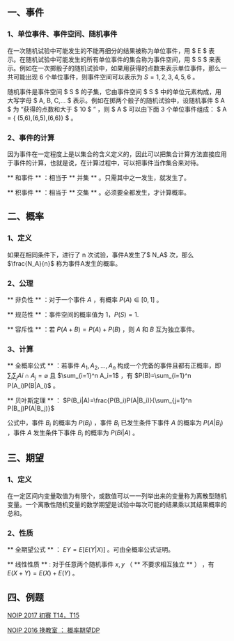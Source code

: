 ## 一、事件

### 1、单位事件、事件空间、随机事件

在一次随机试验中可能发生的不能再细分的结果被称为单位事件，用 $ E $ 表示。在随机试验中可能发生的所有单位事件的集合称为事件空间，用 $ S $ 来表示。例如在一次掷骰子的随机试验中，如果用获得的点数来表示单位事件，那么一共可能出现 $6$ 个单位事件，则事件空间可以表示为 $S={1,2,3,4,5,6}$ 。

随机事件是事件空间 $ S $ 的子集，它由事件空间 $ S $ 中的单位元素构成，用大写字母 $ A, B, C,... $ 表示。例如在掷两个骰子的随机试验中，设随机事件 $ A $ 为 “获得的点数和大于 $ 10 $ ” ，则 $ A $ 可以由下面 $3$ 个单位事件组成： $ A = { (5,6),(6,5),(6,6)} $ 。

### 2、事件的计算

因为事件在一定程度上是以集合的含义定义的，因此可以把集合计算方法直接应用于事件的计算，也就是说，在计算过程中，可以把事件当作集合来对待。

** 和事件 ** ：相当于 ** 并集 ** 。只需其中之一发生，就发生了。

** 积事件 ** ：相当于 ** 交集 ** 。必须要全都发生，才计算概率。

## 二、概率

### 1、定义

如果在相同条件下，进行了 n 次试验，事件A发生了$ N_A$ 次，那么$\frac{N_A}{n}$ 称为事件A发生的概率。

### 2、公理

** 非负性 ** ：对于一个事件 $A$ ，有概率 $P(A)\in [0,1]$ 。

** 规范性 ** ：事件空间的概率值为 $1$，$P(S)=1$.

** 容斥性 ** ：若 $P(A+B) = P(A)+P(B)$ ，则  $A$ 和 $B$ 互为独立事件。

### 3、计算

** 全概率公式 ** ：若事件 $A_1,A_2,...,A_n$ 构成一个完备的事件且都有正概率，即 $\sum_i\sum_j Ai\cap A_j=\varnothing$ 且 $\sum_{i=1}^n A_i=1$ ，有 $P(B)=\sum_{i=1}^n P(A_i)P(B|A_i)$ 。
    
** 贝叶斯定理 ** ： $P(B_i|A)=\frac{P(B_i)P(A|B_i)}{\sum_{j=1}^n P(B_j)P(A|B_j)}$

公式中，事件 $B_i$ 的概率为 $P(B_i)$ ，事件 $B_i$ 已发生条件下事件 $A$ 的概率为 $P(A|B_i)$ ，事件 $A$ 发生条件下事件 $B_i$ 的概率为 $P(Bi|A)$ 。

## 三、期望

### 1、定义

在一定区间内变量取值为有限个，或数值可以一一列举出来的变量称为离散型随机变量。一个离散性随机变量的数学期望是试验中每次可能的结果乘以其结果概率的总和。

### 2、性质

** 全期望公式 ** ： $EY=E[E(Y|X)]$ 。可由全概率公式证明。

** 线性性质 ** : 对于任意两个随机事件 $x,y$ （ ** 不要求相互独立 ** ） ，有 $E(X+Y)=E(X)+E(Y)$ 。

## 四、例题

[NOIP 2017 初赛 T14，T15](https://ti.luogu.com.cn/problemset/1022)

[NOIP 2016 换教室 ： 概率期望DP](https://www.luogu.org/problemnew/show/P1850)
